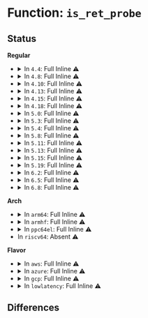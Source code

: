 # Function: <code>is_ret_probe</code>

## Status
<b>Regular</b>
<ul>
<li>
<details>
<summary>In <code>4.4</code>: Full Inline ⚠️</summary>

**Collision:** Unique Static

**Inline:** Full

**Transformation:** False

**Instances:**

```
In kernel/trace/trace_uprobe.c (0)
Location: kernel/trace/trace_uprobe.c:230
Inline: True
```
</details>
</li>
<li>
<details>
<summary>In <code>4.8</code>: Full Inline ⚠️</summary>

**Collision:** Unique Static

**Inline:** Full

**Transformation:** False

**Instances:**

```
In kernel/trace/trace_uprobe.c (ffffffff8117e0da)
Location: kernel/trace/trace_uprobe.c:230
Inline: True
Inline callers:
  - kernel/trace/trace_uprobe.c:create_trace_uprobe
```
</details>
</li>
<li>
<details>
<summary>In <code>4.10</code>: Full Inline ⚠️</summary>

**Collision:** Unique Static

**Inline:** Full

**Transformation:** False

**Instances:**

```
In kernel/trace/trace_uprobe.c (ffffffff81189cfb)
Location: kernel/trace/trace_uprobe.c:234
Inline: True
Inline callers:
  - kernel/trace/trace_uprobe.c:create_trace_uprobe
```
</details>
</li>
<li>
<details>
<summary>In <code>4.13</code>: Full Inline ⚠️</summary>

**Collision:** Unique Static

**Inline:** Full

**Transformation:** False

**Instances:**

```
In kernel/trace/trace_uprobe.c (ffffffff8118c8cb)
Location: kernel/trace/trace_uprobe.c:236
Inline: True
Inline callers:
  - kernel/trace/trace_uprobe.c:create_trace_uprobe
```
</details>
</li>
<li>
<details>
<summary>In <code>4.15</code>: Full Inline ⚠️</summary>

**Collision:** Unique Static

**Inline:** Full

**Transformation:** False

**Instances:**

```
In kernel/trace/trace_uprobe.c (ffffffff8119a38b)
Location: kernel/trace/trace_uprobe.c:236
Inline: True
Inline callers:
  - kernel/trace/trace_uprobe.c:create_trace_uprobe
```
</details>
</li>
<li>
<details>
<summary>In <code>4.18</code>: Full Inline ⚠️</summary>

**Collision:** Unique Static

**Inline:** Full

**Transformation:** False

**Instances:**

```
In kernel/trace/trace_uprobe.c (ffffffff811afeb0)
Location: kernel/trace/trace_uprobe.c:239
Inline: True
Inline callers:
  - kernel/trace/trace_uprobe.c:create_local_trace_uprobe
  - kernel/trace/trace_uprobe.c:uretprobe_dispatcher
  - kernel/trace/trace_uprobe.c:uprobe_dispatcher
  - kernel/trace/trace_uprobe.c:uprobe_dispatcher
  - kernel/trace/trace_uprobe.c:uprobe_dispatcher
  - kernel/trace/trace_uprobe.c:bpf_get_uprobe_info
  - kernel/trace/trace_uprobe.c:uprobe_event_define_fields
  - kernel/trace/trace_uprobe.c:print_uprobe_event
  - kernel/trace/trace_uprobe.c:probes_seq_show
  - kernel/trace/trace_uprobe.c:create_trace_uprobe
```
</details>
</li>
<li>
<details>
<summary>In <code>5.0</code>: Full Inline ⚠️</summary>

**Collision:** Unique Static

**Inline:** Full

**Transformation:** False

**Instances:**

```
In kernel/trace/trace_uprobe.c (ffffffff811be52c)
Location: kernel/trace/trace_uprobe.c:247
Inline: True
Inline callers:
  - kernel/trace/trace_uprobe.c:create_local_trace_uprobe
  - kernel/trace/trace_uprobe.c:uretprobe_dispatcher
  - kernel/trace/trace_uprobe.c:uprobe_dispatcher
  - kernel/trace/trace_uprobe.c:uprobe_dispatcher
  - kernel/trace/trace_uprobe.c:uprobe_dispatcher
  - kernel/trace/trace_uprobe.c:bpf_get_uprobe_info
  - kernel/trace/trace_uprobe.c:uprobe_event_define_fields
  - kernel/trace/trace_uprobe.c:print_uprobe_event
  - kernel/trace/trace_uprobe.c:trace_uprobe_show
  - kernel/trace/trace_uprobe.c:trace_uprobe_create
```
</details>
</li>
<li>
<details>
<summary>In <code>5.3</code>: Full Inline ⚠️</summary>

**Collision:** Unique Static

**Inline:** Full

**Transformation:** False

**Instances:**

```
In kernel/trace/trace_uprobe.c (ffffffff811ce120)
Location: kernel/trace/trace_uprobe.c:275
Inline: True
Inline callers:
  - kernel/trace/trace_uprobe.c:create_local_trace_uprobe
  - kernel/trace/trace_uprobe.c:uretprobe_dispatcher
  - kernel/trace/trace_uprobe.c:uprobe_dispatcher
  - kernel/trace/trace_uprobe.c:uprobe_dispatcher
  - kernel/trace/trace_uprobe.c:uprobe_dispatcher
  - kernel/trace/trace_uprobe.c:bpf_get_uprobe_info
  - kernel/trace/trace_uprobe.c:uprobe_event_define_fields
  - kernel/trace/trace_uprobe.c:print_uprobe_event
  - kernel/trace/trace_uprobe.c:trace_uprobe_show
  - kernel/trace/trace_uprobe.c:trace_uprobe_create
```
</details>
</li>
<li>
<details>
<summary>In <code>5.4</code>: Full Inline ⚠️</summary>

**Collision:** Unique Static

**Inline:** Full

**Transformation:** False

**Instances:**

```
In kernel/trace/trace_uprobe.c (ffffffff811da769)
Location: kernel/trace/trace_uprobe.c:272
Inline: True
Inline callers:
  - kernel/trace/trace_uprobe.c:create_local_trace_uprobe
  - kernel/trace/trace_uprobe.c:uretprobe_dispatcher
  - kernel/trace/trace_uprobe.c:uprobe_dispatcher
  - kernel/trace/trace_uprobe.c:uprobe_dispatcher
  - kernel/trace/trace_uprobe.c:uprobe_dispatcher
  - kernel/trace/trace_uprobe.c:bpf_get_uprobe_info
  - kernel/trace/trace_uprobe.c:uprobe_event_define_fields
  - kernel/trace/trace_uprobe.c:print_uprobe_event
  - kernel/trace/trace_uprobe.c:trace_uprobe_show
  - kernel/trace/trace_uprobe.c:trace_uprobe_create
  - kernel/trace/trace_uprobe.c:trace_uprobe_create
  - kernel/trace/trace_uprobe.c:trace_uprobe_create
```
</details>
</li>
<li>
<details>
<summary>In <code>5.8</code>: Full Inline ⚠️</summary>

**Collision:** Unique Static

**Inline:** Full

**Transformation:** False

**Instances:**

```
In kernel/trace/trace_uprobe.c (ffffffff811f720c)
Location: kernel/trace/trace_uprobe.c:272
Inline: True
Inline callers:
  - kernel/trace/trace_uprobe.c:create_local_trace_uprobe
  - kernel/trace/trace_uprobe.c:uretprobe_dispatcher
  - kernel/trace/trace_uprobe.c:uprobe_dispatcher
  - kernel/trace/trace_uprobe.c:uprobe_dispatcher
  - kernel/trace/trace_uprobe.c:uprobe_dispatcher
  - kernel/trace/trace_uprobe.c:bpf_get_uprobe_info
  - kernel/trace/trace_uprobe.c:__uprobe_perf_func
  - kernel/trace/trace_uprobe.c:__uprobe_perf_func
  - kernel/trace/trace_uprobe.c:uprobe_event_define_fields
  - kernel/trace/trace_uprobe.c:print_uprobe_event
  - kernel/trace/trace_uprobe.c:__uprobe_trace_func
  - kernel/trace/trace_uprobe.c:__uprobe_trace_func
  - kernel/trace/trace_uprobe.c:trace_uprobe_show
  - kernel/trace/trace_uprobe.c:trace_uprobe_create
  - kernel/trace/trace_uprobe.c:register_trace_uprobe
  - kernel/trace/trace_uprobe.c:register_trace_uprobe
```
</details>
</li>
<li>
<details>
<summary>In <code>5.11</code>: Full Inline ⚠️</summary>

**Collision:** Unique Static

**Inline:** Full

**Transformation:** False

**Instances:**

```
In kernel/trace/trace_uprobe.c (ffffffff811f5dbc)
Location: kernel/trace/trace_uprobe.c:272
Inline: True
Inline callers:
  - kernel/trace/trace_uprobe.c:create_local_trace_uprobe
  - kernel/trace/trace_uprobe.c:uretprobe_dispatcher
  - kernel/trace/trace_uprobe.c:uprobe_dispatcher
  - kernel/trace/trace_uprobe.c:uprobe_dispatcher
  - kernel/trace/trace_uprobe.c:uprobe_dispatcher
  - kernel/trace/trace_uprobe.c:bpf_get_uprobe_info
  - kernel/trace/trace_uprobe.c:__uprobe_perf_func
  - kernel/trace/trace_uprobe.c:__uprobe_perf_func
  - kernel/trace/trace_uprobe.c:uprobe_event_define_fields
  - kernel/trace/trace_uprobe.c:print_uprobe_event
  - kernel/trace/trace_uprobe.c:__uprobe_trace_func
  - kernel/trace/trace_uprobe.c:__uprobe_trace_func
  - kernel/trace/trace_uprobe.c:trace_uprobe_show
  - kernel/trace/trace_uprobe.c:trace_uprobe_create
  - kernel/trace/trace_uprobe.c:register_trace_uprobe
  - kernel/trace/trace_uprobe.c:register_trace_uprobe
```
</details>
</li>
<li>
<details>
<summary>In <code>5.13</code>: Full Inline ⚠️</summary>

**Collision:** Unique Static

**Inline:** Full

**Transformation:** False

**Instances:**

```
In kernel/trace/trace_uprobe.c (ffffffff811f6cac)
Location: kernel/trace/trace_uprobe.c:272
Inline: True
Inline callers:
  - kernel/trace/trace_uprobe.c:create_local_trace_uprobe
  - kernel/trace/trace_uprobe.c:uretprobe_dispatcher
  - kernel/trace/trace_uprobe.c:uprobe_dispatcher
  - kernel/trace/trace_uprobe.c:uprobe_dispatcher
  - kernel/trace/trace_uprobe.c:uprobe_dispatcher
  - kernel/trace/trace_uprobe.c:bpf_get_uprobe_info
  - kernel/trace/trace_uprobe.c:__uprobe_perf_func
  - kernel/trace/trace_uprobe.c:__uprobe_perf_func
  - kernel/trace/trace_uprobe.c:uprobe_event_define_fields
  - kernel/trace/trace_uprobe.c:print_uprobe_event
  - kernel/trace/trace_uprobe.c:__uprobe_trace_func
  - kernel/trace/trace_uprobe.c:__uprobe_trace_func
  - kernel/trace/trace_uprobe.c:trace_uprobe_show
  - kernel/trace/trace_uprobe.c:__trace_uprobe_create
  - kernel/trace/trace_uprobe.c:register_trace_uprobe
  - kernel/trace/trace_uprobe.c:register_trace_uprobe
```
</details>
</li>
<li>
<details>
<summary>In <code>5.15</code>: Full Inline ⚠️</summary>

**Collision:** Unique Static

**Inline:** Full

**Transformation:** False

**Instances:**

```
In kernel/trace/trace_uprobe.c (ffffffff81228282)
Location: kernel/trace/trace_uprobe.c:269
Inline: True
Inline callers:
  - kernel/trace/trace_uprobe.c:create_local_trace_uprobe
  - kernel/trace/trace_uprobe.c:uretprobe_dispatcher
  - kernel/trace/trace_uprobe.c:uprobe_dispatcher
  - kernel/trace/trace_uprobe.c:uprobe_dispatcher
  - kernel/trace/trace_uprobe.c:uprobe_dispatcher
  - kernel/trace/trace_uprobe.c:bpf_get_uprobe_info
  - kernel/trace/trace_uprobe.c:__uprobe_perf_func
  - kernel/trace/trace_uprobe.c:__uprobe_perf_func
  - kernel/trace/trace_uprobe.c:uprobe_event_define_fields
  - kernel/trace/trace_uprobe.c:print_uprobe_event
  - kernel/trace/trace_uprobe.c:__uprobe_trace_func
  - kernel/trace/trace_uprobe.c:__uprobe_trace_func
  - kernel/trace/trace_uprobe.c:trace_uprobe_show
  - kernel/trace/trace_uprobe.c:__trace_uprobe_create
  - kernel/trace/trace_uprobe.c:register_trace_uprobe
  - kernel/trace/trace_uprobe.c:register_trace_uprobe
```
</details>
</li>
<li>
<details>
<summary>In <code>5.19</code>: Full Inline ⚠️</summary>

**Collision:** Unique Static

**Inline:** Full

**Transformation:** False

**Instances:**

```
In kernel/trace/trace_uprobe.c (ffffffff81268392)
Location: kernel/trace/trace_uprobe.c:270
Inline: True
Inline callers:
  - kernel/trace/trace_uprobe.c:create_local_trace_uprobe
  - kernel/trace/trace_uprobe.c:uretprobe_dispatcher
  - kernel/trace/trace_uprobe.c:uprobe_dispatcher
  - kernel/trace/trace_uprobe.c:uprobe_dispatcher
  - kernel/trace/trace_uprobe.c:uprobe_dispatcher
  - kernel/trace/trace_uprobe.c:bpf_get_uprobe_info
  - kernel/trace/trace_uprobe.c:__uprobe_perf_func
  - kernel/trace/trace_uprobe.c:__uprobe_perf_func
  - kernel/trace/trace_uprobe.c:uprobe_event_define_fields
  - kernel/trace/trace_uprobe.c:print_uprobe_event
  - kernel/trace/trace_uprobe.c:__uprobe_trace_func
  - kernel/trace/trace_uprobe.c:__uprobe_trace_func
  - kernel/trace/trace_uprobe.c:trace_uprobe_show
  - kernel/trace/trace_uprobe.c:__trace_uprobe_create
  - kernel/trace/trace_uprobe.c:register_trace_uprobe
  - kernel/trace/trace_uprobe.c:register_trace_uprobe
```
</details>
</li>
<li>
<details>
<summary>In <code>6.2</code>: Full Inline ⚠️</summary>

**Collision:** Unique Static

**Inline:** Full

**Transformation:** False

**Instances:**

```
In kernel/trace/trace_uprobe.c (ffffffff812ba562)
Location: kernel/trace/trace_uprobe.c:271
Inline: True
Inline callers:
  - kernel/trace/trace_uprobe.c:create_local_trace_uprobe
  - kernel/trace/trace_uprobe.c:uretprobe_dispatcher
  - kernel/trace/trace_uprobe.c:uprobe_dispatcher
  - kernel/trace/trace_uprobe.c:uprobe_dispatcher
  - kernel/trace/trace_uprobe.c:uprobe_dispatcher
  - kernel/trace/trace_uprobe.c:bpf_get_uprobe_info
  - kernel/trace/trace_uprobe.c:__uprobe_perf_func
  - kernel/trace/trace_uprobe.c:__uprobe_perf_func
  - kernel/trace/trace_uprobe.c:uprobe_event_define_fields
  - kernel/trace/trace_uprobe.c:print_uprobe_event
  - kernel/trace/trace_uprobe.c:__uprobe_trace_func
  - kernel/trace/trace_uprobe.c:__uprobe_trace_func
  - kernel/trace/trace_uprobe.c:trace_uprobe_show
  - kernel/trace/trace_uprobe.c:__trace_uprobe_create
  - kernel/trace/trace_uprobe.c:register_trace_uprobe
  - kernel/trace/trace_uprobe.c:register_trace_uprobe
```
</details>
</li>
<li>
<details>
<summary>In <code>6.5</code>: Full Inline ⚠️</summary>

**Collision:** Unique Static

**Inline:** Full

**Transformation:** False

**Instances:**

```
In kernel/trace/trace_uprobe.c (ffffffff812ddb72)
Location: kernel/trace/trace_uprobe.c:269
Inline: True
Inline callers:
  - kernel/trace/trace_uprobe.c:create_local_trace_uprobe
  - kernel/trace/trace_uprobe.c:uretprobe_dispatcher
  - kernel/trace/trace_uprobe.c:uprobe_dispatcher
  - kernel/trace/trace_uprobe.c:uprobe_dispatcher
  - kernel/trace/trace_uprobe.c:uprobe_dispatcher
  - kernel/trace/trace_uprobe.c:bpf_get_uprobe_info
  - kernel/trace/trace_uprobe.c:__uprobe_perf_func
  - kernel/trace/trace_uprobe.c:__uprobe_perf_func
  - kernel/trace/trace_uprobe.c:uprobe_event_define_fields
  - kernel/trace/trace_uprobe.c:print_uprobe_event
  - kernel/trace/trace_uprobe.c:__uprobe_trace_func
  - kernel/trace/trace_uprobe.c:__uprobe_trace_func
  - kernel/trace/trace_uprobe.c:trace_uprobe_show
  - kernel/trace/trace_uprobe.c:__trace_uprobe_create
  - kernel/trace/trace_uprobe.c:register_trace_uprobe
  - kernel/trace/trace_uprobe.c:register_trace_uprobe
```
</details>
</li>
<li>
<details>
<summary>In <code>6.8</code>: Full Inline ⚠️</summary>

**Collision:** Unique Static

**Inline:** Full

**Transformation:** False

**Instances:**

```
In kernel/trace/trace_uprobe.c (ffffffff812fbc62)
Location: kernel/trace/trace_uprobe.c:264
Inline: True
Inline callers:
  - kernel/trace/trace_uprobe.c:create_local_trace_uprobe
  - kernel/trace/trace_uprobe.c:uretprobe_dispatcher
  - kernel/trace/trace_uprobe.c:uprobe_dispatcher
  - kernel/trace/trace_uprobe.c:uprobe_dispatcher
  - kernel/trace/trace_uprobe.c:uprobe_dispatcher
  - kernel/trace/trace_uprobe.c:bpf_get_uprobe_info
  - kernel/trace/trace_uprobe.c:__uprobe_perf_func
  - kernel/trace/trace_uprobe.c:__uprobe_perf_func
  - kernel/trace/trace_uprobe.c:uprobe_event_define_fields
  - kernel/trace/trace_uprobe.c:print_uprobe_event
  - kernel/trace/trace_uprobe.c:__uprobe_trace_func
  - kernel/trace/trace_uprobe.c:__uprobe_trace_func
  - kernel/trace/trace_uprobe.c:trace_uprobe_show
  - kernel/trace/trace_uprobe.c:__trace_uprobe_create
  - kernel/trace/trace_uprobe.c:register_trace_uprobe
  - kernel/trace/trace_uprobe.c:register_trace_uprobe
```
</details>
</li>
</ul>
<b>Arch</b>
<ul>
<li>
<details>
<summary>In <code>arm64</code>: Full Inline ⚠️</summary>

**Collision:** Unique Static

**Inline:** Full

**Transformation:** False

**Instances:**

```
In kernel/trace/trace_uprobe.c (ffff80001025ae64)
Location: kernel/trace/trace_uprobe.c:272
Inline: True
Inline callers:
  - kernel/trace/trace_uprobe.c:create_local_trace_uprobe
  - kernel/trace/trace_uprobe.c:uretprobe_dispatcher
  - kernel/trace/trace_uprobe.c:uprobe_dispatcher
  - kernel/trace/trace_uprobe.c:uprobe_dispatcher
  - kernel/trace/trace_uprobe.c:uprobe_dispatcher
  - kernel/trace/trace_uprobe.c:bpf_get_uprobe_info
  - kernel/trace/trace_uprobe.c:uprobe_event_define_fields
  - kernel/trace/trace_uprobe.c:print_uprobe_event
  - kernel/trace/trace_uprobe.c:trace_uprobe_show
  - kernel/trace/trace_uprobe.c:trace_uprobe_create
  - kernel/trace/trace_uprobe.c:trace_uprobe_create
  - kernel/trace/trace_uprobe.c:trace_uprobe_create
```
</details>
</li>
<li>
<details>
<summary>In <code>armhf</code>: Full Inline ⚠️</summary>

**Collision:** Unique Static

**Inline:** Full

**Transformation:** False

**Instances:**

```
In kernel/trace/trace_uprobe.c (c048df58)
Location: kernel/trace/trace_uprobe.c:272
Inline: True
Inline callers:
  - kernel/trace/trace_uprobe.c:create_local_trace_uprobe
  - kernel/trace/trace_uprobe.c:uretprobe_dispatcher
  - kernel/trace/trace_uprobe.c:uprobe_dispatcher
  - kernel/trace/trace_uprobe.c:uprobe_dispatcher
  - kernel/trace/trace_uprobe.c:uprobe_dispatcher
  - kernel/trace/trace_uprobe.c:bpf_get_uprobe_info
  - kernel/trace/trace_uprobe.c:__uprobe_perf_func
  - kernel/trace/trace_uprobe.c:__uprobe_perf_func
  - kernel/trace/trace_uprobe.c:uprobe_event_define_fields
  - kernel/trace/trace_uprobe.c:print_uprobe_event
  - kernel/trace/trace_uprobe.c:__uprobe_trace_func
  - kernel/trace/trace_uprobe.c:__uprobe_trace_func
  - kernel/trace/trace_uprobe.c:trace_uprobe_show
  - kernel/trace/trace_uprobe.c:trace_uprobe_create
  - kernel/trace/trace_uprobe.c:trace_uprobe_create
  - kernel/trace/trace_uprobe.c:trace_uprobe_create
```
</details>
</li>
<li>
<details>
<summary>In <code>ppc64el</code>: Full Inline ⚠️</summary>

**Collision:** Unique Static

**Inline:** Full

**Transformation:** False

**Instances:**

```
In kernel/trace/trace_uprobe.c (c0000000002fe9fc)
Location: kernel/trace/trace_uprobe.c:272
Inline: True
Inline callers:
  - kernel/trace/trace_uprobe.c:create_local_trace_uprobe
  - kernel/trace/trace_uprobe.c:uretprobe_dispatcher
  - kernel/trace/trace_uprobe.c:uprobe_dispatcher
  - kernel/trace/trace_uprobe.c:uprobe_dispatcher
  - kernel/trace/trace_uprobe.c:uprobe_dispatcher
  - kernel/trace/trace_uprobe.c:bpf_get_uprobe_info
  - kernel/trace/trace_uprobe.c:__uprobe_perf_func
  - kernel/trace/trace_uprobe.c:__uprobe_perf_func
  - kernel/trace/trace_uprobe.c:uprobe_event_define_fields
  - kernel/trace/trace_uprobe.c:print_uprobe_event
  - kernel/trace/trace_uprobe.c:__uprobe_trace_func
  - kernel/trace/trace_uprobe.c:__uprobe_trace_func
  - kernel/trace/trace_uprobe.c:trace_uprobe_show
  - kernel/trace/trace_uprobe.c:trace_uprobe_create
  - kernel/trace/trace_uprobe.c:trace_uprobe_create
  - kernel/trace/trace_uprobe.c:trace_uprobe_create
```
</details>
</li>
<li>
In <code>riscv64</code>: Absent ⚠️
</li>
</ul>
<b>Flavor</b>
<ul>
<li>
<details>
<summary>In <code>aws</code>: Full Inline ⚠️</summary>

**Collision:** Unique Static

**Inline:** Full

**Transformation:** False

**Instances:**

```
In kernel/trace/trace_uprobe.c (ffffffff811d2d89)
Location: kernel/trace/trace_uprobe.c:272
Inline: True
Inline callers:
  - kernel/trace/trace_uprobe.c:create_local_trace_uprobe
  - kernel/trace/trace_uprobe.c:uretprobe_dispatcher
  - kernel/trace/trace_uprobe.c:uprobe_dispatcher
  - kernel/trace/trace_uprobe.c:uprobe_dispatcher
  - kernel/trace/trace_uprobe.c:uprobe_dispatcher
  - kernel/trace/trace_uprobe.c:bpf_get_uprobe_info
  - kernel/trace/trace_uprobe.c:uprobe_event_define_fields
  - kernel/trace/trace_uprobe.c:print_uprobe_event
  - kernel/trace/trace_uprobe.c:trace_uprobe_show
  - kernel/trace/trace_uprobe.c:trace_uprobe_create
  - kernel/trace/trace_uprobe.c:trace_uprobe_create
  - kernel/trace/trace_uprobe.c:trace_uprobe_create
```
</details>
</li>
<li>
<details>
<summary>In <code>azure</code>: Full Inline ⚠️</summary>

**Collision:** Unique Static

**Inline:** Full

**Transformation:** False

**Instances:**

```
In kernel/trace/trace_uprobe.c (ffffffff811c5b59)
Location: kernel/trace/trace_uprobe.c:272
Inline: True
Inline callers:
  - kernel/trace/trace_uprobe.c:create_local_trace_uprobe
  - kernel/trace/trace_uprobe.c:uretprobe_dispatcher
  - kernel/trace/trace_uprobe.c:uprobe_dispatcher
  - kernel/trace/trace_uprobe.c:uprobe_dispatcher
  - kernel/trace/trace_uprobe.c:uprobe_dispatcher
  - kernel/trace/trace_uprobe.c:bpf_get_uprobe_info
  - kernel/trace/trace_uprobe.c:uprobe_event_define_fields
  - kernel/trace/trace_uprobe.c:print_uprobe_event
  - kernel/trace/trace_uprobe.c:trace_uprobe_show
  - kernel/trace/trace_uprobe.c:trace_uprobe_create
  - kernel/trace/trace_uprobe.c:trace_uprobe_create
  - kernel/trace/trace_uprobe.c:trace_uprobe_create
```
</details>
</li>
<li>
<details>
<summary>In <code>gcp</code>: Full Inline ⚠️</summary>

**Collision:** Unique Static

**Inline:** Full

**Transformation:** False

**Instances:**

```
In kernel/trace/trace_uprobe.c (ffffffff811d0b59)
Location: kernel/trace/trace_uprobe.c:272
Inline: True
Inline callers:
  - kernel/trace/trace_uprobe.c:create_local_trace_uprobe
  - kernel/trace/trace_uprobe.c:uretprobe_dispatcher
  - kernel/trace/trace_uprobe.c:uprobe_dispatcher
  - kernel/trace/trace_uprobe.c:uprobe_dispatcher
  - kernel/trace/trace_uprobe.c:uprobe_dispatcher
  - kernel/trace/trace_uprobe.c:bpf_get_uprobe_info
  - kernel/trace/trace_uprobe.c:uprobe_event_define_fields
  - kernel/trace/trace_uprobe.c:print_uprobe_event
  - kernel/trace/trace_uprobe.c:trace_uprobe_show
  - kernel/trace/trace_uprobe.c:trace_uprobe_create
  - kernel/trace/trace_uprobe.c:trace_uprobe_create
  - kernel/trace/trace_uprobe.c:trace_uprobe_create
```
</details>
</li>
<li>
<details>
<summary>In <code>lowlatency</code>: Full Inline ⚠️</summary>

**Collision:** Unique Static

**Inline:** Full

**Transformation:** False

**Instances:**

```
In kernel/trace/trace_uprobe.c (ffffffff811dee19)
Location: kernel/trace/trace_uprobe.c:272
Inline: True
Inline callers:
  - kernel/trace/trace_uprobe.c:create_local_trace_uprobe
  - kernel/trace/trace_uprobe.c:uretprobe_dispatcher
  - kernel/trace/trace_uprobe.c:uprobe_dispatcher
  - kernel/trace/trace_uprobe.c:uprobe_dispatcher
  - kernel/trace/trace_uprobe.c:uprobe_dispatcher
  - kernel/trace/trace_uprobe.c:bpf_get_uprobe_info
  - kernel/trace/trace_uprobe.c:uprobe_event_define_fields
  - kernel/trace/trace_uprobe.c:print_uprobe_event
  - kernel/trace/trace_uprobe.c:trace_uprobe_show
  - kernel/trace/trace_uprobe.c:trace_uprobe_create
  - kernel/trace/trace_uprobe.c:trace_uprobe_create
  - kernel/trace/trace_uprobe.c:trace_uprobe_create
```
</details>
</li>
</ul>

## Differences
